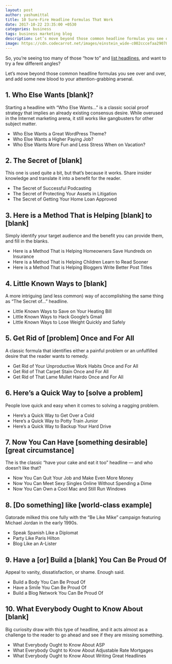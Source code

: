 ```yaml
---
layout: post
author: yashumittal
title: 10 Sure-Fire Headline Formulas That Work
date: 2017-10-22 23:35:00 +0530
categories: business
tags: business marketing blog
description: Let’s move beyond those common headline formulas you see over and over, and add some new blood to your attention-grabbing arsenal.
image: https://cdn.codecarrot.net/images/einstein_wide-c002cccefaa2907865f30a88f897aae704e76fb1.jpg
---
```


So, you’re seeing too many of those “how to” and [list headlines](/7-reasons-why-list-posts-will-always-work), and want to try a few different angles?

Let’s move beyond those common headline formulas you see over and over, and add some new blood to your attention-grabbing arsenal.

## 1. Who Else Wants [blank]?

Starting a headline with “Who Else Wants…” is a classic social proof strategy that implies an already existing consensus desire. While overused in the Internet marketing arena, it still works like gangbusters for other subject matter.

* Who Else Wants a Great WordPress Theme?
* Who Else Wants a Higher Paying Job?
* Who Else Wants More Fun and Less Stress When on Vacation?

## 2. The Secret of [blank]

This one is used quite a bit, but that’s because it works. Share insider knowledge and translate it into a benefit for the reader.

* The Secret of Successful Podcasting
* The Secret of Protecting Your Assets in Litigation
* The Secret of Getting Your Home Loan Approved

## 3. Here is a Method That is Helping [blank] to [blank]

Simply identify your target audience and the benefit you can provide them, and fill in the blanks.

* Here is a Method That is Helping Homeowners Save Hundreds on Insurance
* Here is a Method That is Helping Children Learn to Read Sooner
* Here is a Method That is Helping Bloggers Write Better Post Titles

## 4. Little Known Ways to [blank]

A more intriguing (and less common) way of accomplishing the same thing as “The Secret of…” headline.

* Little Known Ways to Save on Your Heating Bill
* Little Known Ways to Hack Google’s Gmail
* Little Known Ways to Lose Weight Quickly and Safely

## 5. Get Rid of [problem] Once and For All

A classic formula that identifies either a painful problem or an unfulfilled desire that the reader wants to remedy.

* Get Rid of Your Unproductive Work Habits Once and For All
* Get Rid of That Carpet Stain Once and For All
* Get Rid of That Lame Mullet Hairdo Once and For All

## 6. Here’s a Quick Way to [solve a problem]

People love quick and easy when it comes to solving a nagging problem.

* Here’s a Quick Way to Get Over a Cold
* Here’s a Quick Way to Potty Train Junior
* Here’s a Quick Way to Backup Your Hard Drive

## 7. Now You Can Have [something desirable] [great circumstance]

The is the classic “have your cake and eat it too” headline — and who doesn’t like that?

* Now You Can Quit Your Job and Make Even More Money
* Now You Can Meet Sexy Singles Online Without Spending a Dime
* Now You Can Own a Cool Mac and Still Run Windows

## 8. [Do something] like [world-class example]

Gatorade milked this one fully with the “Be Like Mike” campaign featuring Michael Jordan in the early 1990s.

* Speak Spanish Like a Diplomat
* Party Like Paris Hilton
* Blog Like an A-Lister

## 9. Have a [or] Build a [blank] You Can Be Proud Of

Appeal to vanity, dissatisfaction, or shame. Enough said.

* Build a Body You Can Be Proud Of
* Have a Smile You Can Be Proud Of
* Build a Blog Network You Can Be Proud Of

## 10. What Everybody Ought to Know About [blank]

Big curiosity draw with this type of headline, and it acts almost as a challenge to the reader to go ahead and see if they are missing something.

* What Everybody Ought to Know About ASP
* What Everybody Ought to Know About Adjustable Rate Mortgages
* What Everybody Ought to Know About Writing Great Headlines

